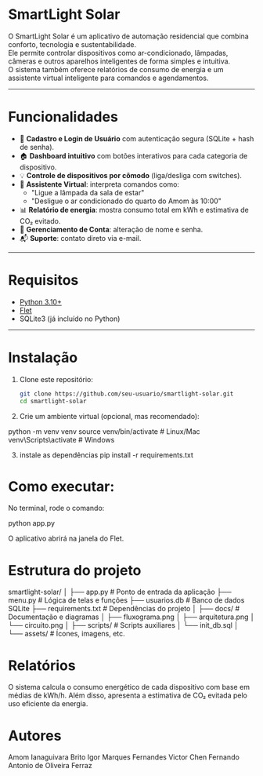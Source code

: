 
# SmartLight Solar

O  SmartLight Solar é um aplicativo de automação residencial que combina conforto, tecnologia e sustentabilidade.  
Ele permite controlar dispositivos como ar-condicionado, lâmpadas, câmeras e outros aparelhos inteligentes de forma simples e intuitiva.  
O sistema também oferece relatórios de consumo de energia e um assistente virtual inteligente para comandos e agendamentos.  

---

# Funcionalidades

- 🔑 **Cadastro e Login de Usuário** com autenticação segura (SQLite + hash de senha).  
- 🏠 **Dashboard intuitivo** com botões interativos para cada categoria de dispositivo.  
- 💡 **Controle de dispositivos por cômodo** (liga/desliga com switches).  
- 🤖 **Assistente Virtual**: interpreta comandos como:  
  - "Ligue a lâmpada da sala de estar"  
  - "Desligue o ar condicionado do quarto do Amom às 10:00"  
- 📊 **Relatório de energia**: mostra consumo total em kWh e estimativa de CO₂ evitado.  
- 👤 **Gerenciamento de Conta**: alteração de nome e senha.  
- 📬 **Suporte**: contato direto via e-mail.  

---

# Requisitos

- [Python 3.10+](https://www.python.org/)  
- [Flet](https://flet.dev/)  
- SQLite3 (já incluído no Python)  

---

# Instalação

1. Clone este repositório:
   ```bash
   git clone https://github.com/seu-usuario/smartlight-solar.git
   cd smartlight-solar
2. Crie um ambiente virtual (opcional, mas recomendado):
 
 python -m venv venv
source venv/bin/activate   # Linux/Mac
venv\Scripts\activate      # Windows

3. instale as dependências
   pip install -r requirements.txt

# Como executar:
No terminal, rode o comando:

python app.py


O aplicativo abrirá na janela do Flet.

# Estrutura do projeto

smartlight-solar/
│
├── app.py                # Ponto de entrada da aplicação
├── menu.py               # Lógica de telas e funções
├── usuarios.db           # Banco de dados SQLite
├── requirements.txt      # Dependências do projeto
│
├── docs/                 # Documentação e diagramas
│   ├── fluxograma.png
│   ├── arquitetura.png
│   └── circuito.png
│
├── scripts/              # Scripts auxiliares
│   └── init_db.sql
│
└── assets/               # Ícones, imagens, etc.


# Relatórios
O sistema calcula o consumo energético de cada dispositivo com base em médias de kWh/h.
Além disso, apresenta a estimativa de CO₂ evitada pelo uso eficiente da energia.

# Autores
Amom Ianaguivara Brito
Igor Marques Fernandes
Victor Chen
Fernando Antonio de Oliveira Ferraz

